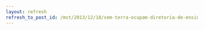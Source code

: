 ```yaml
---
layout: refresh
refresh_to_post_id: /mst/2013/12/18/sem-terra-ocupam-diretoria-de-ensino-em-itarar-por-construo-de-escola
---
```

